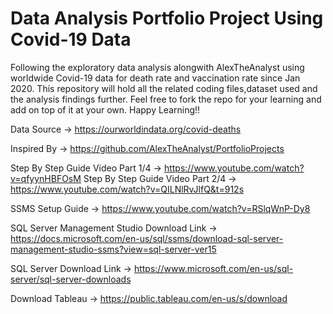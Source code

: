 # Data Analysis Portfolio Project Using Covid-19 Data 

Following the exploratory data analysis alongwith AlexTheAnalyst using worldwide Covid-19 data for death rate and vaccination rate since Jan 2020.
This repository will hold all the related coding files,dataset used and the analysis findings further.
Feel free to fork the repo for your learning and add on top of it at your own. 
Happy Learning!! 


Data Source ->  https://ourworldindata.org/covid-deaths

Inspired By ->  https://github.com/AlexTheAnalyst/PortfolioProjects

Step By Step Guide Video Part 1/4 -> https://www.youtube.com/watch?v=qfyynHBFOsM
Step By Step Guide Video Part 2/4 -> https://www.youtube.com/watch?v=QILNlRvJlfQ&t=912s

SSMS Setup Guide -> https://www.youtube.com/watch?v=RSlqWnP-Dy8

SQL Server Management Studio Download Link -> https://docs.microsoft.com/en-us/sql/ssms/download-sql-server-management-studio-ssms?view=sql-server-ver15

SQL Server Download Link -> https://www.microsoft.com/en-us/sql-server/sql-server-downloads

Download Tableau -> https://public.tableau.com/en-us/s/download
